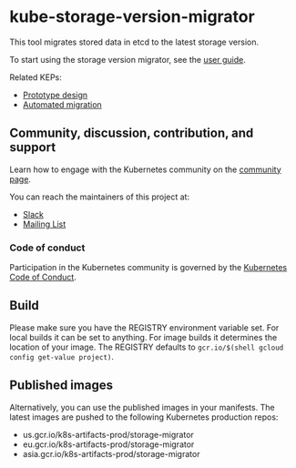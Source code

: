 # kube-storage-version-migrator

This tool migrates stored data in etcd to the latest storage version.

To start using the storage version migrator, see the [user guide](USER_GUIDE.md).

Related KEPs:

* [Prototype design](https://github.com/kubernetes/enhancements/blob/master/keps/sig-api-machinery/0030-storage-migration.md)
* [Automated migration](https://github.com/kubernetes/enhancements/blob/master/keps/sig-api-machinery/storage-migration-auto-trigger.md)

## Community, discussion, contribution, and support

Learn how to engage with the Kubernetes community on the [community page](http://kubernetes.io/community/).

You can reach the maintainers of this project at:

- [Slack](https://kubernetes.slack.com/messages/sig-api-machinery)
- [Mailing List](https://groups.google.com/forum/#!forum/kubernetes-sig-api-machinery)

### Code of conduct

Participation in the Kubernetes community is governed by the [Kubernetes Code of Conduct](code-of-conduct.md).

## Build

Please make sure you have the REGISTRY environment variable set.
For local builds it can be set to anything.
For image builds it determines the location of your image.
The REGISTRY defaults to `gcr.io/$(shell gcloud config get-value project)`.

## Published images

Alternatively, you can use the published images in your manifests. The latest
images are pushed to the following Kubernetes production repos:

- us.gcr.io/k8s-artifacts-prod/storage-migrator
- eu.gcr.io/k8s-artifacts-prod/storage-migrator
- asia.gcr.io/k8s-artifacts-prod/storage-migrator
